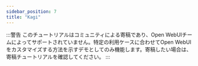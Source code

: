 ```yaml
---
sidebar_position: 7
title: "Kagi"
---
```


:::警告
このチュートリアルはコミュニティによる寄稿であり、Open WebUIチームによってサポートされていません。特定の利用ケースに合わせてOpen WebUIをカスタマイズする方法を示すデモとしてのみ機能します。寄稿したい場合は、寄稿チュートリアルを確認してください。
:::

